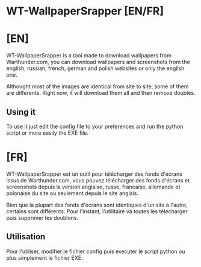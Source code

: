 # WT-WallpaperSrapper [EN/FR]
# [EN]
WT-WallpaperSrapper is a tool made to download wallpapers from Warthunder.com, you can download wallpapers and screenshots from the english, russian, french, german and polish websites or only the english one.

Althought most of the images are identical from site to site, some of them are differents. Right now, it will download them all and then remove doubles.

## Using it
To use it just edit the config file to your preferences and run the python script or more easily the EXE file.

# [FR]
WT-WallpaperSrapper est un outil pour télécharger des fonds d'écrans issus de Warthunder.com, vous pouvez télécharger des fonds d'écrans et screenshots depuis la version anglaise, russe, francaise, allemande et polonaise du site ou seulement depuis le site anglais.

Bien que la plupart des fonds d'écrans sont identiques d'un site à l'autre, certains sont différents. Pour l'instant, l'utilitaire va toutes les télécharger puis supprimer les doublons.

## Utilisation
Pour l'utiliser, modifier le fichier config puis executer le script python ou plus simplement le fichier EXE.